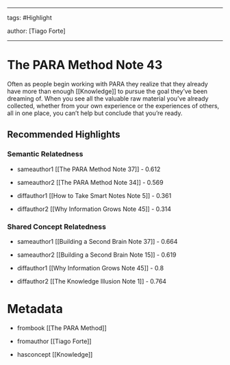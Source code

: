 




---

tags: #Highlight

author: [Tiago Forte]

---
# The PARA Method Note 43




Often as people begin working with PARA they realize that they already have more than enough  [[Knowledge]]  to pursue the goal they’ve been dreaming of. When you see all the valuable raw material you’ve already collected, whether from your own experience or the experiences of others, all in one place, you can’t help but conclude that you’re ready.


## Recommended Highlights

### Semantic Relatedness


- sameauthor1 [[The PARA Method Note 37]] - 0.612

- sameauthor2 [[The PARA Method Note 34]] - 0.569

- diffauthor1 [[How to Take Smart Notes Note 5]] - 0.361

- diffauthor2 [[Why Information Grows Note 45]] - 0.314
### Shared Concept Relatedness


- sameauthor1 [[Building a Second Brain Note 37]] - 0.664

- sameauthor2 [[Building a Second Brain Note 15]] - 0.619

- diffauthor1 [[Why Information Grows Note 45]] - 0.8

- diffauthor2 [[The Knowledge Illusion Note 1]] - 0.764
# Metadata


- frombook [[The PARA Method]]

- fromauthor [[Tiago Forte]]

- hasconcept [[Knowledge]]